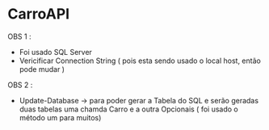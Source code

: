 # CarroAPI

OBS 1 :
 - Foi usado SQL Server
 - Vericificar Connection String ( pois esta sendo usado o local host, então pode mudar )

OBS 2 :
 - Update-Database -> para poder gerar a Tabela do SQL e serão geradas duas tabelas uma chamda Carro e a outra Opcionais ( foi usado o método um para muitos)
